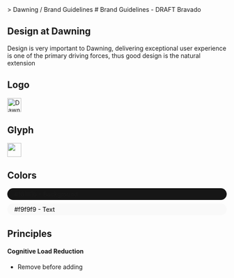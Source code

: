 <section>
> Dawning / Brand Guidelines
# Brand Guidelines - DRAFT
<tag>Bravado</tag>
</section>

## Design at Dawning
Design is very important to Dawning, delivering exceptional user experience is one of the primary driving forces, thus good design is the natural extension

## Logo
<img src="/logo.svg" height="32" alt="Dawning">

## Glyph

<img src="/icon.svg" width="32" height="32">

## Colors
<div style="border-radius:99px;background:#161616;padding:5px 16px;margin-bottom:8px">#161616 - Background</div>
<div style="border-radius:99px;background:#f9f9f9;padding:5px 16px;color:#000">#f9f9f9 - Text</div>

## Principles

#### Cognitive Load Reduction
- Remove before adding